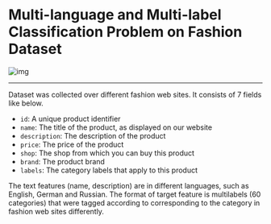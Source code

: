 # Multi-language and Multi-label Classification Problem on Fashion Dataset

![img](https://user-images.githubusercontent.com/75518471/142772130-36e6d79d-9ed0-4e1c-8d46-a63916d3155a.jpg)
<br><hr>

Dataset was collected over different fashion web sites. It consists of 7 fields like below. <br>
* `id`: A unique product identifier
* `name`: The title of the product, as displayed on our website
* `description`: The description of the product
* `price`: The price of the product
* `shop`: The shop from which you can buy this product
* `brand`: The product brand
* `labels`: The category labels that apply to this product

The text features (name, description) are in different languages, such as English, German and Russian. The format of target feature is multilabels (60 categories) that were tagged according to corresponding to the category in fashion web sites differently.
